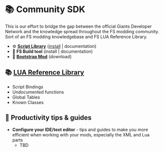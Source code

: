 # 📚 Community SDK
This is our effort to bridge the gap between the official Giants Developer Network and the knowledge spread throughout the FS modding community. Sort of an FS modding knowledgebase and FS LUA Reference Library.

- ⚙️ **[Script Library](https://github.com/open-modding-alliance/ScriptLibrary)** ([install](https://github.com/open-modding-alliance/ScriptLibrary?tab=readme-ov-file#installation) | documentation)
- 🧰 **FS Build tool** (install | documentation)
- 🎁 **[Bootstrap Mod](https://github.com/open-modding-alliance/BootstrapMod)** (download)


## 📚 **[LUA Reference Library](https://github.com/open-modding-alliance/CommunitySDK)**
  - Script Bindings
  - Undocumented functions
  - Global Tables
  - Known Classes


## 🧙 **Productivity tips & guides**
- **Configure your IDE/text editor** - tips and guides to make you more efficient when working with your mods, especially the XML and Lua parts
  - TBD
